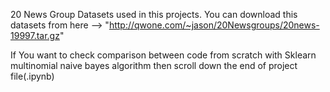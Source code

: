 20 News Group Datasets used in this projects.
You can download this datasets from here --> "http://qwone.com/~jason/20Newsgroups/20news-19997.tar.gz"

If You want to check comparison between code from scratch with Sklearn multinomial naive bayes algorithm then scroll down the end of project file(.ipynb)
